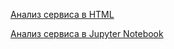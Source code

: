 [Анализ сервиса в HTML](https://alexslobodskoj.github.io/Portfolio/Book_Service/book_service.html)

[Анализ сервиса в Jupyter Notebook](https://github.com/AlexSlobodskoj/Portfolio/blob/main/Book_Service/book_service.ipynb)
